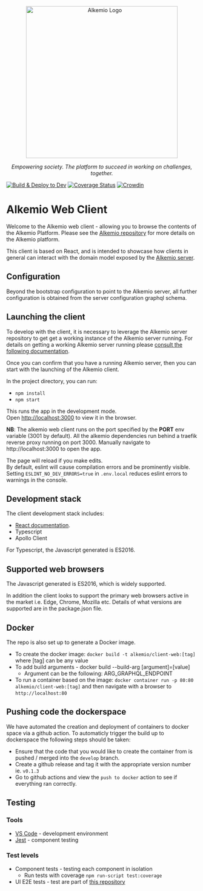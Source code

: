<p align="center">
  <a href="https://alkemio.foundation/" target="blank"><img src="https://alkemio.foundation/uploads/logos/alkemio-logo.svg" width="400" alt="Alkemio Logo" /></a>
</p>
<p align="center"><i>Empowering society. The platform to succeed in working on challenges, together.</i></p>

[![Build & Deploy to Dev](https://github.com/alkem-io/client-web/actions/workflows/build-deploy-k8s-dev-azure.yml/badge.svg)](https://github.com/alkem-io/client-web/actions/workflows/build-deploy-k8s-dev-azure.yml)
[![Coverage Status](https://coveralls.io/repos/github/alkem-io/client-web/badge.svg?branch=develop)](https://coveralls.io/github/alkem-io/client-web?branch=develop)
[![Crowdin](https://badges.crowdin.net/alkemio/localized.svg)](https://crowdin.com/project/alkemio)

# Alkemio Web Client

Welcome to the Alkemio web client - allowing you to browse the contents of the Alkemio Platform. Please see the [Alkemio repository](../alkemio) for more details on the Alkemio platform.

This client is based on React, and is intended to showcase how clients in general can interact with the domain model exposed by the [Alkemio server](../server).

## Configuration

Beyond the bootstrap configuration to point to the Alkemio server, all further configuration is obtained from the server configuration graphql schema.

## Launching the client

To develop with the client, it is necessary to leverage the Alkemio server repository to get get a working instance of the Alkemio server running. For details on getting a working Alkemio server running please [consult the following documentation](https://github.com/alkem-io/server/blob/develop/docs/Running.md).

Once you can confirm that you have a running Alkemio server, then you can start with the launching of the Alkemio client.

In the project directory, you can run:

- `npm install`
- `npm start`

This runs the app in the development mode.<br />
Open [http://localhost:3000](http://localhost:3000) to view it in the browser.

**NB**: The alkemio web client runs on the port specified by the **PORT** env variable (3001 by default). All the alkemio dependencies run behind a traefik reverse proxy running on port 3000. Manually navigate to http://localhost:3000 to open the app.

The page will reload if you make edits.<br />
By default, eslint will cause compilation errors and be prominently visible.
Setting `ESLINT_NO_DEV_ERRORS=true` in `.env.local` reduces eslint errors to warnings in the console.

## Development stack

The client development stack includes:

- [React documentation](https://reactjs.org/).
- Typescript
- Apollo Client

For Typescript, the Javascript generated is ES2016.

## Supported web browsers

The Javascript generated is ES2016, which is widely supported.

In addition the client looks to support the primary web browsers active in the market i.e. Edge, Chrome, Mozilla etc. Details of what versions are supported are in the package.json file.

## Docker

The repo is also set up to generate a Docker image.

- To create the docker image: `docker build -t alkemio/client-web:[tag]` where [tag] can be any value
- To add build arguments - docker build --build-arg [argument]=[value]
  - Argument can be the following: ARG_GRAPHQL_ENDPOINT
- To run a container based on the image: `docker container run -p 80:80 alkemio/client-web:[tag]` and then navigate with a browser to `http://localhost:80`

## Pushing code the dockerspace

We have automated the creation and deployment of containers to docker space via a github action. To automaticly trigger the build up to dockerspace the following steps should be taken:

- Ensure that the code that you would like to create the container from is pushed / merged into the `develop` branch.
- Create a github release and tag it with the appropriate version number ie. `v0.1.3`
- Go to github actions and view the `push to docker` action to see if everything ran correctly.

## Testing

### Tools

- [VS Code](https://code.visualstudio.com/) - development environment
- [Jest](https://jestjs.io/) - component testing

### Test levels

- Component tests - testing each component in isolation
  - Run tests with coverage `npm run-script test:coverage`
- UI E2E tests - test are part of [this repository](https://github.com/alkem-io/test-suites/tree/develop/test/functional/e2e)
